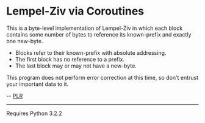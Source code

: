 # Lempel-Ziv via Coroutines

This is a byte-level implementation of Lempel-Ziv in which each block contains some number of bytes to reference its known-prefix and exactly one new-byte.

- Blocks refer to their known-prefix with absolute addressing.
- The first block has no reference to a prefix.
- The last block may or may not have a new-byte.

This program does not perform error correction at this time, so don't entrust your important data to it.

-- [PLR](http://f06mote.com)

---

Requires Python 3.2.2
